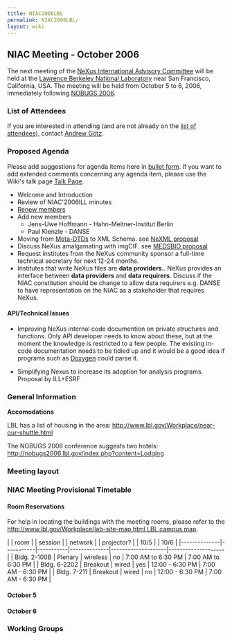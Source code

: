 ```yaml
---
title: NIAC2006LBL
permalink: NIAC2006LBL/
layout: wiki
---
```


NIAC Meeting - October 2006
---------------------------

The next meeting of the [ NeXus International Advisory
Committee](NIAC "wikilink") will be held at the [Lawrence Berkeley
National Laboratory](http://www.lbl.gov) near San Francisco, California,
USA. The meeting will be held from October 5 to 6, 2006, immediately
following [NOBUGS 2006](http://nobugs2006.lbl.gov/).

### List of Attendees

If you are interested in attending (and are not already on the [list of
attendees](NIAC2006LBL_attendees "wikilink")), contact [Andrew
Götz](User%3AAndy_Gotz "wikilink").

### Proposed Agenda

Please add suggestions for agenda items here in [ bullet
form](Help:Editing#Lists "wikilink"). If you want to add extended
comments concerning any agenda item, please use the Wiki's talk page [
Talk Page](Talk:NIAC_Meetings "wikilink").

-   Welcome and Introduction
-   Review of NIAC'2006ILL minutes
-   [Renew members](Membership_Dates "wikilink")
-   Add new members
    -   Jens-Uwe Hoffmann - Hahn-Meitner-Institut Berlin
    -   Paul Kienzle - DANSE
-   Moving from [Meta-DTDs](Metaformat "wikilink") to XML Schema. see
    [NeXML proposal](http://www.webel.com.au/nexml)
-   Discuss NeXus amalgamating with imgCIF. see [MEDSBIO
    proposal](http://www.medsbio.org/)
-   Request institutes from the NeXus community sponsor a full-time
    technical secretary for next 12-24 months.
-   Institutes that write NeXus files are **data providers.**. NeXus
    provides an interface between **data providers** and **data
    requirers**. Discuss if the NIAC constitution should be change to
    allow data requirers e.g. DANSE to have representation on the NIAC
    as a stakeholder that requires NeXus.

#### API/Technical Issues

-   Improving NeXus internal code documention on private structures and
    functions. Only API developer needs to know about these, but at the
    moment the knowledge is restricted to a few people. The existing
    in-code documentation needs to be tidied up and it would be a good
    idea if programs such as
    [Doxygen](http://www.stack.nl/~dimitri/doxygen/index.html) could
    parse it.

<!-- -->

-   Simplifying Nexus to increase its adoption for analysis programs.
    Proposal by ILL+ESRF

### General Information

**Accomodations**

LBL has a list of housing in the area:
[<http://www.lbl.gov/Workplace/near-our-shuttle.html>](http://www.lbl.gov/Workplace/near-our-shuttle.html)

The NOBUGS 2006 conference suggests two hotels:
[<http://nobugs2006.lbl.gov/index.php?content=Lodging>](http://nobugs2006.lbl.gov/index.php?content=Lodging)

### Meeting layout

### NIAC Meeting Provisional Timetable

#### Room Reservations

For help in locating the buildings with the meeting rooms, please refer
to the [http://www.lbl.gov/Workplace/lab-site-map.html LBL campus
map](http://www.lbl.gov/Workplace/lab-site-map.html_LBL_campus_map "wikilink").

| | room       | | session | | network | | projector? | | 10/5             | | 10/6             |
|--------------|-----------|-----------|--------------|--------------------|--------------------|
| Bldg. 2-100B | Plenary   | wireless  | no           | 7:00 AM to 6:30 PM | 7:00 AM to 6:30 PM |
| Bldg. 6-2202 | Breakout  | wired     | yes          | 12:00 - 6:30 PM    | 7:00 AM - 6:30 PM  |
| Bldg. 7-211  | Breakout  | wired     | no           | 12:00 - 6:30 PM    | 7:00 AM - 6:30 PM  |

#### October 5

#### October 6

### Working Groups
